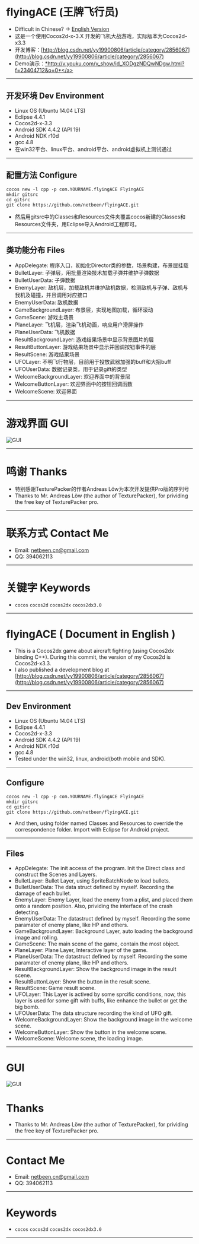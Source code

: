 # flyingACE (王牌飞行员)
- Difficult in Chinese? -> [English Version](#EnglishTitle)
- 这是一个使用Cocos2d-x-3.X 开发的飞机大战游戏，实际版本为Cocos2d-x3.3
- 开发博客：[http://blog.csdn.net/yy19900806/article/category/2856067](http://blog.csdn.net/yy19900806/article/category/2856067)
- Demo演示：<a href="http://v.youku.com/v_show/id_XODgzNDQwNDgw.html?f=23404712&o=0" target="_blank">*http://v.youku.com/v_show/id_XODgzNDQwNDgw.html?f=23404712&o=0*</a>

---

## 开发环境 Dev Environment
- Linux OS (Ubuntu 14.04 LTS)
- Eclipse 4.4.1
- Cocos2d-x-3.3
- Android SDK 4.4.2 (API 19)
- Android NDK r10d
- gcc 4.8
- 在win32平台、linux平台、android平台、android虚拟机上测试通过

---

## 配置方法 Configure
```shell
cocos new -l cpp -p com.YOURNAME.flyingACE FlyingACE
mkdir gitsrc
cd gitsrc
git clone https://github.com/netbeen/flyingACE.git
```
- 然后用gitsrc中的Classes和Resources文件夹覆盖cocos新建的Classes和Resources文件夹，用Eclipse导入Android工程即可。

---

## 类功能分布 Files
- AppDelegate: 程序入口，初始化Director类的参数，场景构建，布景层挂载
- BulletLayer: 子弹层，用批量渲染技术加载子弹并维护子弹数据
- BulletUserData: 子弹数据
- EnemyLayer: 敌机层，加载敌机并维护敌机数据，检测敌机与子弹、敌机与我机及碰撞，并且调用对应接口
- EnemyUserData: 敌机数据
- GameBackgroundLayer: 布景层，实现地图加载，循环滚动
- GameScene: 游戏主场景
- PlaneLayer: 飞机层，渲染飞机动画，响应用户滑屏操作
- PlaneUserData: 飞机数据
- ResultBackgroundLayer: 游戏结果场景中显示背景图片的层
- ResultButtonLayer: 游戏结果场景中显示并回调按钮事件的层
- ResultScene: 游戏结果场景
- UFOLayer: 不明飞行物层，目前用于投放武器加强的buff和大招buff
- UFOUserData: 数据记录类，用于记录gift的类型
- WelcomeBackgroundLayer: 欢迎界面中的背景层
- WelcomeButtonLayer: 欢迎界面中的按钮回调函数
- WelcomeScene: 欢迎界面

---

# 游戏界面 GUI
![GUI](http://ww2.sinaimg.cn/large/9e2d8c2djw1eoutbcwwzgg203o06jx6t.gif)


---

# 鸣谢 Thanks
- 特别感谢TexturePacker的作者Andreas Löw为本次开发提供Pro版的序列号
- Thanks to Mr. Andreas Löw (the author of TexturePacker), for prividing the free key of TexturePacker pro.

---

# 联系方式 Contact Me
- Email: netbeen.cn@gmail.com
- QQ: 394062113

---

# 关键字 Keywords
- `cocos` `cocos2d` `cocos2dx` `cocos2dx3.0`

---

# <a name="EnglishTitle"/>flyingACE ( Document in English )
- This is a Cocos2dx game about aircraft fighting (using Cocos2dx binding C++). During this commit, the version of my Cocos2d is Cocos2d-x3.3.
- I also published a development blog at [http://blog.csdn.net/yy19900806/article/category/2856067](http://blog.csdn.net/yy19900806/article/category/2856067)

---

## Dev Environment
- Linux OS (Ubuntu 14.04 LTS)
- Eclipse 4.4.1
- Cocos2d-x-3.3
- Android SDK 4.4.2 (API 19)
- Android NDK r10d
- gcc 4.8
- Tested under the win32, linux, android(both mobile and SDK).

---

## Configure
```shell
cocos new -l cpp -p com.YOURNAME.flyingACE FlyingACE
mkdir gitsrc
cd gitsrc
git clone https://github.com/netbeen/flyingACE.git
```
- And then, using folder named Classes and Resources to override the correspondence folder. Import with Eclipse for Android project.

---

## Files
- AppDelegate: The init access of the program. Init the Direct class and construct the Scenes and Layers.
- BulletLayer: Bullet Layer, using SpriteBatchNode to load bullets.
- BulletUserData: The data struct defined by myself. Recording the damage of each bullet.
- EnemyLayer: Enemy Layer, load the enemy from a plist, and placed them onto a random position. Also, prividing the interface of the crash detecting.
- EnemyUserData: The datastruct defined by myself. Recording the some paramater of enemy plane, like HP and others. 
- GameBackgroundLayer: Background Layer, auto loading the background image and rolling.
- GameScene: The main scene of the game, contain the most object.
- PlaneLayer: Plane Layer, Interactive layer of the game.
- PlaneUserData: The datastruct defined by myself. Recording the some paramater of enemy plane, like HP and others. 
- ResultBackgroundLayer: Show the background image in the result scene.
- ResultButtonLayer: Show the button in the result scene.
- ResultScene: Game result scene.
- UFOLayer: This Layer is actived by some sprcific conditions, now, this layer is used for some gift with buffs, like enhance the bullet or get the big bomb.
- UFOUserData: The data structure recording the kind of UFO gift.
- WelcomeBackgroundLayer: Show the background image in the welcome scene.
- WelcomeButtonLayer: Show the button in the welcome scene.
- WelcomeScene: Welcome scene, the loading image.

---

# GUI
![GUI](http://ww2.sinaimg.cn/large/9e2d8c2djw1eoutbcwwzgg203o06jx6t.gif)

# Thanks
- Thanks to Mr. Andreas Löw (the author of TexturePacker), for prividing the free key of TexturePacker pro.

---

# Contact Me
- Email: netbeen.cn@gmail.com
- QQ: 394062113

---

# Keywords
- `cocos` `cocos2d` `cocos2dx` `cocos2dx3.0`

---
